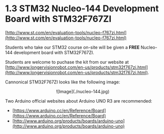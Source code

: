  # 1.3 STM32 Nucleo-144 Development Board with STM32F767ZI

[http://www.st.com/en/evaluation-tools/nucleo-f767zi.html](http://www.st.com/en/evaluation-tools/nucleo-f767zi.html)

Students who take our STM32 course on-site will be given a **FREE** Nucleo-144 development board with STM32F767ZI. 

Students are welcome to puchase the kit from our website at [http://www.longervisionrobot.com/en-us/products/stm32f767zi.html](http://www.longervisionrobot.com/en-us/products/stm32f767zi.html). 

Cannonical STM32F767ZI looks like the following image:

<p align="center">
![Image](./nucleo-144.jpg)
</p>

Two Arduino official websites about Arduino UNO R3 are recommended: 
* [https://www.arduino.cc/en/Reference/Board](https://www.arduino.cc/en/Reference/Board)
* [http://www.arduino.org/products/boards/arduino-uno](http://www.arduino.org/products/boards/arduino-uno)

